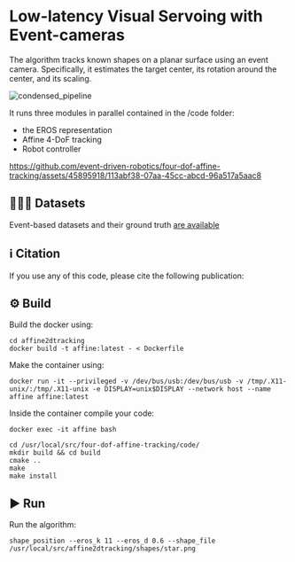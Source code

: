# Low-latency Visual Servoing with Event-cameras

The algorithm tracks known shapes on a planar surface using an event camera. Specifically, it estimates the target center, its rotation around the center, and its scaling.  

![condensed_pipeline](https://github.com/event-driven-robotics/four-dof-affine-tracking/assets/45895918/a3f09698-bde6-4012-afa3-c5505f3e394d)

It runs three modules in parallel contained in the /code folder:
- the EROS representation 
- Affine 4-DoF tracking 
- Robot controller

https://github.com/event-driven-robotics/four-dof-affine-tracking/assets/45895918/113abf38-07aa-45cc-abcd-96a517a5aac8

## 👨🏻‍💻 Datasets
Event-based datasets and their ground truth [are available]()

## ℹ Citation
If you use any of this code, please cite the following publication:


## ⚙ Build
Build the docker using:
```
cd affine2dtracking
docker build -t affine:latest - < Dockerfile
```

Make the container using:
```
docker run -it --privileged -v /dev/bus/usb:/dev/bus/usb -v /tmp/.X11-unix/:/tmp/.X11-unix -e DISPLAY=unix$DISPLAY --network host --name affine affine:latest
```

Inside the container compile your code: 
```
docker exec -it affine bash
```
```
cd /usr/local/src/four-dof-affine-tracking/code/
mkdir build && cd build
cmake ..
make
make install
```

## ▶ Run
Run the algorithm:
```
shape_position --eros_k 11 --eros_d 0.6 --shape_file /usr/local/src/affine2dtracking/shapes/star.png 
```




